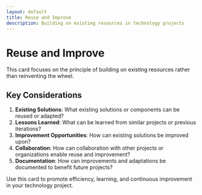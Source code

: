 ```yaml
---
layout: default
title: Reuse and Improve
description: Building on existing resources in technology projects
---
```


# Reuse and Improve

This card focuses on the principle of building on existing resources rather than reinventing the wheel.

## Key Considerations

1. **Existing Solutions**: What existing solutions or components can be reused or adapted?
2. **Lessons Learned**: What can be learned from similar projects or previous iterations?
3. **Improvement Opportunities**: How can existing solutions be improved upon?
4. **Collaboration**: How can collaboration with other projects or organizations enable reuse and improvement?
5. **Documentation**: How can improvements and adaptations be documented to benefit future projects?

Use this card to promote efficiency, learning, and continuous improvement in your technology project.
